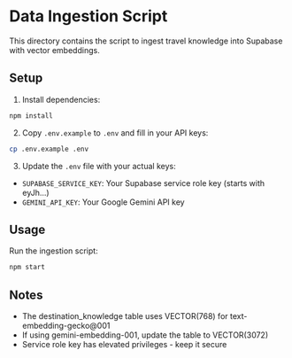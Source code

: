# Data Ingestion Script

This directory contains the script to ingest travel knowledge into Supabase with vector embeddings.

## Setup

1. Install dependencies:
```bash
npm install
```

2. Copy `.env.example` to `.env` and fill in your API keys:
```bash
cp .env.example .env
```

3. Update the `.env` file with your actual keys:
- `SUPABASE_SERVICE_KEY`: Your Supabase service role key (starts with eyJh...)
- `GEMINI_API_KEY`: Your Google Gemini API key

## Usage

Run the ingestion script:
```bash
npm start
```

## Notes

- The destination_knowledge table uses VECTOR(768) for text-embedding-gecko@001
- If using gemini-embedding-001, update the table to VECTOR(3072)
- Service role key has elevated privileges - keep it secure